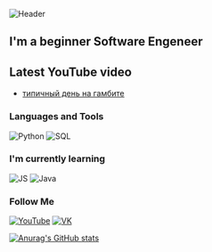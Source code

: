 ![Header](https://github.com/Kluxx/Kluxx/blob/main/assets/header.gif)

## I'm a beginner Software Engeneer

## Latest YouTube video
<!-- YouTube:START -->
- [типичный день на гамбите](https://www.youtube.com/watch?v=KYWqMe_FKio)
<!-- YouTube:END -->

### Languages and Tools
![Python](https://img.shields.io/badge/-Python-121211?style=for-the-badge&logo=python&logoColor=4960f5)
![SQL](https://img.shields.io/badge/-sql-121211?style=for-the-badge&logo=mysql&logoColor=e08a12)

### I'm currently learning
![JS](https://img.shields.io/badge/-JavaScript-121211?style=for-the-badge&logo=javascript&logoColor=fff829)
![Java](https://img.shields.io/badge/-Java-121211?style=for-the-badge&logo=java&logoColor=fff829)

### Follow Me

[![YouTube](https://img.shields.io/badge/-YouTube-121211?style=for-the-badge&logo=youtube&logoColor=f52a2a)](https://www.youtube.com/channel/UC7HYdLEM6CF77Aj4W17JqNA)
[![VK](https://img.shields.io/badge/-VK-121211?style=for-the-badge&logo=vk&logoColor=666fd1)](https://vk.com/aikytr)

[![Anurag's GitHub stats](https://github-readme-stats.vercel.app/api?username=Kluxx&show_icons=true&theme=github_dark)](https://github.com/anuraghazra/github-readme-stats)